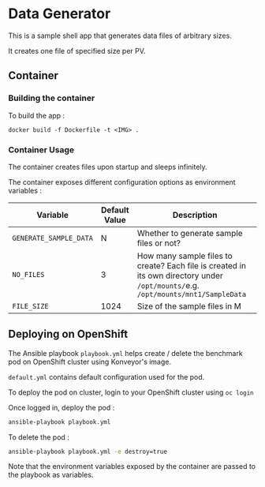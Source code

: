# Data Generator

This is a sample shell app that generates data files of arbitrary sizes.

It creates one file of specified size per PV.

## Container

### Building the container

To build the app : 

```
docker build -f Dockerfile -t <IMG> .
```

### Container Usage 

The container creates files upon startup and sleeps infinitely. 

The container exposes different configuration options as environment variables :

| Variable               	| Default Value 	| Description                                                                                                                         	|
|------------------------	|---------------	|-------------------------------------------------------------------------------------------------------------------------------------	|
| `GENERATE_SAMPLE_DATA` 	| N             	| Whether to generate sample files or not?                                                                                            	|
| `NO_FILES`             	| 3             	| How many sample files to create? Each file  is created in its own directory under  `/opt/mounts/`e.g. `/opt/mounts/mnt1/SampleData` 	|
| `FILE_SIZE`            	| 1024          	| Size of the sample files in M                                                                                                        	|

## Deploying on OpenShift 

The Ansible playbook `playbook.yml` helps create / delete the benchmark pod on OpenShift cluster using Konveyor's image.

`default.yml` contains default configuration used for the pod. 

To deploy the pod on cluster, login to your OpenShift cluster using `oc login`

Once logged in, deploy the pod :

```sh
ansible-playbook playbook.yml
```

To delete the pod : 

```sh
ansible-playbook playbook.yml -e destroy=true
```

Note that the environment variables exposed by the container are passed to the playbook as variables.
